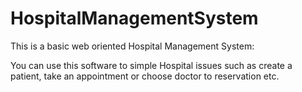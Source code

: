 # HospitalManagementSystem

This is a basic web oriented Hospital Management System:
  
  You can use this software to simple Hospital issues such as create a patient, take an appointment or choose doctor to reservation etc. 
  
  
